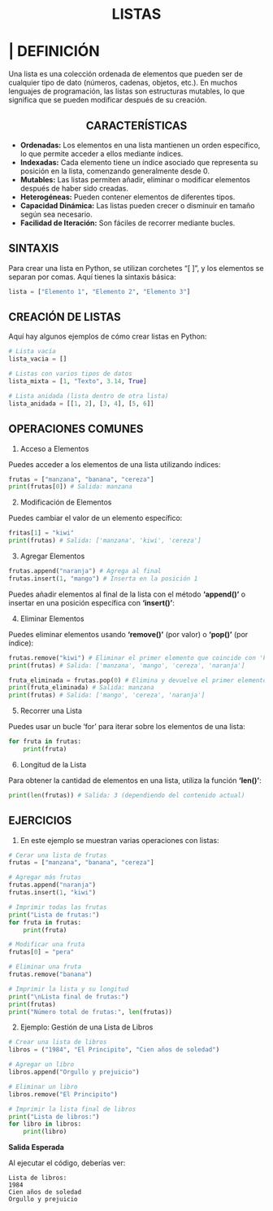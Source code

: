 
# <center>LISTAS</center>

# | DEFINICIÓN
Una lista es una colección ordenada de elementos que pueden ser de cualquier tipo de dato (números, cadenas, objetos, etc.). En muchos lenguajes de programación, las listas son estructuras mutables, lo que significa que se pueden modificar después de su creación.

## <center>CARACTERÍSTICAS</center>

- **Ordenadas:** Los elementos en una lista mantienen un orden específico, lo que permite acceder a ellos mediante índices.
- **Indexadas:** Cada elemento tiene un índice asociado que representa su posición en la lista, comenzando generalmente desde 0.
- **Mutables:** Las listas permiten añadir, eliminar o modificar elementos después de haber sido creadas.
- **Heterogéneas:** Pueden contener elementos de diferentes tipos.
- **Capacidad Dinámica:** Las listas pueden crecer o disminuir en tamaño según sea necesario.
- **Facilidad de Iteración:** Son fáciles de recorrer mediante bucles.

## SINTAXIS

Para crear una lista en Python, se utilizan corchetes “[ ]”, y los elementos se separan por comas. Aquí tienes la sintaxis básica:

```py
lista = ["Elemento 1", "Elemento 2", "Elemento 3"]
```

## CREACIÓN DE LISTAS

Aquí hay algunos ejemplos de cómo crear listas en Python:

```py
# Lista vacía
lista_vacia = []

# Listas con varios tipos de datos
lista_mixta = [1, "Texto", 3.14, True]

# Lista anidada (lista dentro de otra lista)
lista_anidada = [[1, 2], [3, 4], [5, 6]]
```

## OPERACIONES COMUNES

1. Acceso a Elementos

Puedes acceder a los elementos de una lista utilizando índices:

```py
frutas = ["manzana", "banana", "cereza"]
print(frutas[0]) # Salida: manzana
```

2. Modificación de Elementos

Puedes cambiar el valor de un elemento específico:

```py
fritas[1] = "kiwi"
print(frutas) # Salida: ['manzana', 'kiwi', 'cereza']
```

3. Agregar Elementos

```py
frutas.append("naranja") # Agrega al final
frutas.insert(1, "mango") # Inserta en la posición 1
```

Puedes añadir elementos al final de la lista con el método **‘append()’** o insertar en una posición específica con **‘insert()’**:

4. Eliminar Elementos

Puedes eliminar elementos usando **‘remove()’** (por valor) o **‘pop()’** (por índice):

```py
frutas.remove("kiwi") # Eliminar el primer elemento que coincide con 'kiki'
print(frutas) # Salida: ['manzana', 'mango', 'cereza', 'naranja']

fruta_eliminada = frutas.pop(0) # Elimina y devuelve el primer elemento
print(fruta_eliminada) # Salida: manzana
print(frutas) # Salida: ['mango', 'cereza', 'naranja']
```

5. Recorrer una Lista

Puedes usar un bucle ‘for’ para iterar sobre los elementos de una lista:

```py
for fruta in frutas:
	print(fruta)
```

6. Longitud de la Lista

Para obtener la cantidad de elementos en una lista, utiliza la función **‘len()’**:

```py
print(len(frutas)) # Salida: 3 (dependiendo del contenido actual)
```

## EJERCICIOS

1) En este ejemplo se muestran varias operaciones con listas:

```py
# Cerar una lista de frutas
frutas = ["manzana", "banana", "cereza"]

# Agregar más frutas
frutas.append("naranja")
frutas.insert(1, "kiwi")

# Imprimir todas las frutas
print("Lista de frutas:")
for fruta in frutas:
	print(fruta)

# Modificar una fruta
frutas[0] = "pera"

# Eliminar una fruta
frutas.remove("banana")

# Imprimir la lista y su longitud
print("\nLista final de frutas:")
print(frutas)
print("Número total de frutas:", len(frutas))
```

2) Ejemplo: Gestión de una Lista de Libros

```py
# Crear una lista de libros
libros = ("1984", "El Principito", "Cien años de soledad")

# Agregar un libro
libros.append("Orgullo y prejuicio")

# Eliminar un libro
libros.remove("El Principito")

# Imprimir la lista final de libros
print("Lista de libros:")
for libro in libros:
	print(libro)
```

**Salida Esperada**

Al ejecutar el código, deberías ver:

```plain
Lista de libros:
1984
Cien años de soledad
Orgullo y prejuicio
```

